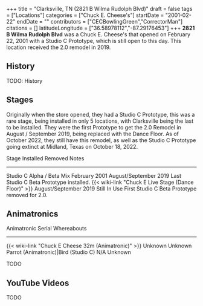 +++
title = "Clarksville, TN (2821 B Wilma Rudolph Blvd)"
draft = false
tags = ["Locations"]
categories = ["Chuck E. Cheese's"]
startDate = "2001-02-22"
endDate = ""
contributors = ["CECBowlingGreen","CorrectorMan"]
citations = []
latitudeLongitude = ["36.58978112","-87.29176453"]
+++
**2821 B Wilma Rudolph Blvd** was a Chuck E. Cheese's that opened on February 22, 2001 with a Studio C Prototype, which is still open to this day.
This location received the 2.0 remodel in 2019.

## History

TODO: History

## Stages

Originally when the store opened, they had a Studio C Prototype, this was a rare stage, being installed in only 5 locations, with Clarksville being the last to be installed. They were the first Prototype to get the 2.0 Remodel in August / September 2019, being replaced with the Dance Floor. As of October 2022, they still have this remodel, as well as the Studio C Prototype going extinct at Midland, Texas on October 18, 2022.

  Stage                                                      Installed               Removed                 Notes
  ---------------------------------------------------------- ----------------------- ----------------------- ------------------------------------------------
  Studio C Alpha / Beta Mix                                  February 2001           August/September 2019   Last Studio C Beta Prototype installed.
  {{< wiki-link "Chuck E Live Stage (Dance Floor)" >}}   August/September 2019   Still In Use            First Studio C Beta Prototype removed for 2.0.

## Animatronics

  Animatronic                                                Serial    Whereabouts
  ---------------------------------------------------------- --------- -------------
  {{< wiki-link "Chuck E Cheese 32m (Animatronic)" >}}   Unknown   Unknown
  Parrot (Animatronic)|Bird (Studio C)                      N/A       Unknown

TODO

## YouTube Videos

TODO
